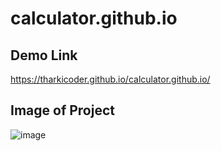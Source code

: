 # calculator.github.io <br>
## Demo Link
https://tharkicoder.github.io/calculator.github.io/<br>

## Image of Project <br>
![image](https://user-images.githubusercontent.com/84368029/119793051-e009c880-bef3-11eb-9b1b-f094b5141542.png)



